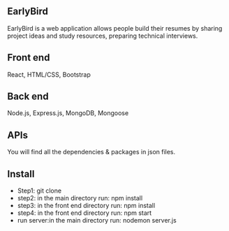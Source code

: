 ## EarlyBird
EarlyBird is a web application allows people build their resumes by sharing project ideas and study resources, preparing technical interviews.

## Front end
React, HTML/CSS, Bootstrap

## Back end
Node.js, Express.js, MongoDB, Mongoose

## APIs
You will find all the dependencies & packages in json files.

## Install
* Step1: git clone <project repository>
* step2: in the main directory run: npm install
* step3: in the front end directory run: npm install
* step4: in the front end directory run: npm start
* run server:in the main directory run:  nodemon server.js
